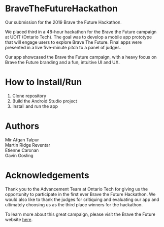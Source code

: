 # BraveTheFutureHackathon
Our submission for the 2019 Brave the Future Hackathon.

We placed third in a 48-hour hackathon for the Brave the Future campaign at UOIT (Ontario Tech). The goal was to develop a mobile app prototype that will engage users to explore Brave The Future. Final apps were presented in a live five-minute pitch to a panel of judges.

Our app showcased the Brave the Future campaign, with a heavy focus on Brave the Future branding and a fun, intuitive UI and UX.

# How to Install/Run
1. Clone repository
2. Build the Android Studio project
3. Install and run the app

# Authors
Mir Afgan Talpur \
Martin Ridge Reventar \
Etienne Caronan \
Gavin Gosling

# Acknowledgements
Thank you to the Advancement Team at Ontario Tech for giving us the opportunity to participate in the first ever Brave the Future Hackathon. We would also like to thank the judges for critiquing and evaluating our app and ultimately choosing us as the third place winners for the hackathon. 

To learn more about this great campaign, please visit the Brave the Future website [here](https://bravethefuture.ontariotechu.ca/). 
